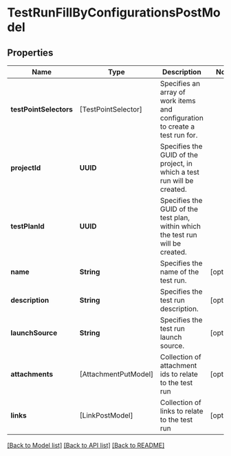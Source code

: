 # TestRunFillByConfigurationsPostModel

## Properties
Name | Type | Description | Notes
------------ | ------------- | ------------- | -------------
**testPointSelectors** | [TestPointSelector] | Specifies an array of work items and configuration to create a test run for. | 
**projectId** | **UUID** | Specifies the GUID of the project, in which a test run will be created. | 
**testPlanId** | **UUID** | Specifies the GUID of the test plan, within which the test run will be created. | 
**name** | **String** | Specifies the name of the test run. | [optional] 
**description** | **String** | Specifies the test run description. | [optional] 
**launchSource** | **String** | Specifies the test run launch source. | [optional] 
**attachments** | [AttachmentPutModel] | Collection of attachment ids to relate to the test run | [optional] 
**links** | [LinkPostModel] | Collection of links to relate to the test run | [optional] 

[[Back to Model list]](../README.md#documentation-for-models) [[Back to API list]](../README.md#documentation-for-api-endpoints) [[Back to README]](../README.md)


